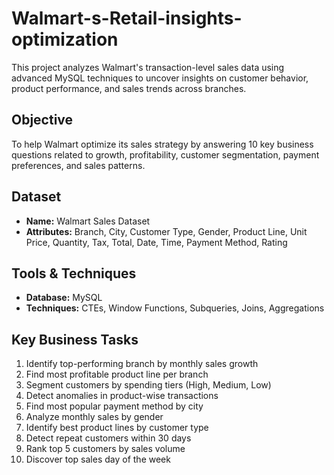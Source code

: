# Walmart-s-Retail-insights-optimization
This project analyzes Walmart's transaction-level sales data using advanced MySQL techniques to uncover insights on customer behavior, product performance, and sales trends across branches.

## Objective
To help Walmart optimize its sales strategy by answering 10 key business questions related to growth, profitability, customer segmentation, payment preferences, and sales patterns.

## Dataset
- **Name:** Walmart Sales Dataset  
- **Attributes:** Branch, City, Customer Type, Gender, Product Line, Unit Price, Quantity, Tax, Total, Date, Time, Payment Method, Rating

## Tools & Techniques
- **Database:** MySQL  
- **Techniques:** CTEs, Window Functions, Subqueries, Joins, Aggregations

## Key Business Tasks
1. Identify top-performing branch by monthly sales growth
2. Find most profitable product line per branch
3. Segment customers by spending tiers (High, Medium, Low)
4. Detect anomalies in product-wise transactions
5. Find most popular payment method by city
6. Analyze monthly sales by gender
7. Identify best product lines by customer type
8. Detect repeat customers within 30 days
9. Rank top 5 customers by sales volume
10. Discover top sales day of the week
